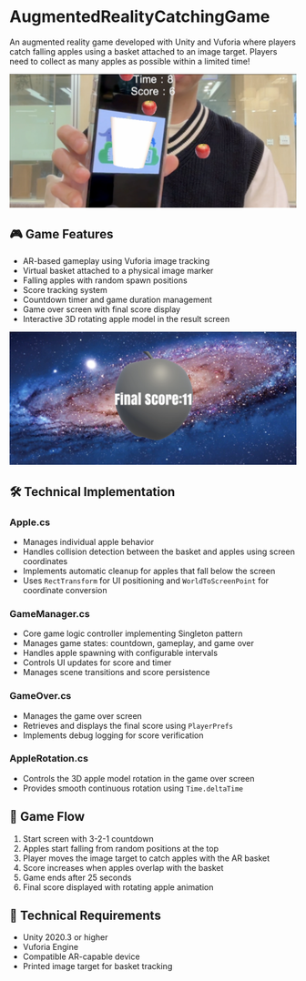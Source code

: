 # AugmentedRealityCatchingGame

An augmented reality game developed with Unity and Vuforia where players catch falling apples using a basket attached to an image target. Players need to collect as many apples as possible within a limited time!

![Game Preview](images/gameplay.png)

## 🎮 Game Features

- AR-based gameplay using Vuforia image tracking
- Virtual basket attached to a physical image marker
- Falling apples with random spawn positions
- Score tracking system
- Countdown timer and game duration management
- Game over screen with final score display
- Interactive 3D rotating apple model in the result screen

![Game Components](images/components.png)

## 🛠 Technical Implementation

### Apple.cs
- Manages individual apple behavior
- Handles collision detection between the basket and apples using screen coordinates
- Implements automatic cleanup for apples that fall below the screen
- Uses `RectTransform` for UI positioning and `WorldToScreenPoint` for coordinate conversion

### GameManager.cs
- Core game logic controller implementing Singleton pattern
- Manages game states: countdown, gameplay, and game over
- Handles apple spawning with configurable intervals
- Controls UI updates for score and timer
- Manages scene transitions and score persistence

### GameOver.cs
- Manages the game over screen
- Retrieves and displays the final score using `PlayerPrefs`
- Implements debug logging for score verification

### AppleRotation.cs
- Controls the 3D apple model rotation in the game over screen
- Provides smooth continuous rotation using `Time.deltaTime`

## 🎯 Game Flow
1. Start screen with 3-2-1 countdown
2. Apples start falling from random positions at the top
3. Player moves the image target to catch apples with the AR basket
4. Score increases when apples overlap with the basket
5. Game ends after 25 seconds
6. Final score displayed with rotating apple animation

## 🔧 Technical Requirements
- Unity 2020.3 or higher
- Vuforia Engine
- Compatible AR-capable device
- Printed image target for basket tracking
